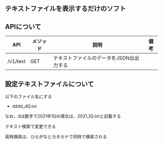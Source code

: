 ## テキストファイルを表示するだけのソフト


## APIについて

|API|メソッド|説明|備考|
|--|--|--|--|
|/v1/text|GET|テキストファイルのデータをJSON出出力する||

## 設定テキストファイルについて

以下のファイル名にする
* dddd_dQ.txt

なお、dは数字で2021年1Qの場合は、2021_1Q.txtと記載する

テキスト検索で変更できる

英時検索は、ひらがなとカタカナで同時で検索される